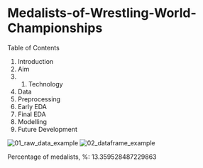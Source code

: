 # Medalists-of-Wrestling-World-Championships

Table of Contents 
1. Introduction
2. Aim
3. 1. Technology
3. Data
4. Preprocessing
5. Early EDA
6.  Final EDA
7. Modelling
8. Future Development

![01_raw_data_example](https://user-images.githubusercontent.com/82052288/161391241-e0ca2907-9a5f-4477-9748-48240d6c381c.jpg)
![02_dataframe_example](https://user-images.githubusercontent.com/82052288/161391213-dd9dda0e-3f19-4d1e-abc5-16b4c6baab2c.jpg)

Percentage of medalists, %: 13.359528487229863
